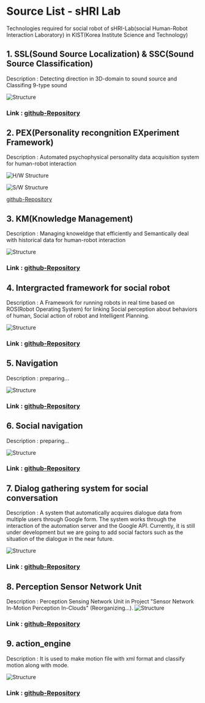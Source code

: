 # Source List - sHRI Lab

Technologies required for social robot of sHRI-Lab(social Human-Robot Interaction Laboratory) in KIST(Korea Institute Science and Technology)

## 1. SSL(Sound Source Localization) & SSC(Sound Source Classification)

Description : Detecting direction in 3D-domain to sound source and Classifing 9-type sound 

![Structure](./images/ssl_ssc.png)

### Link : [github-Repository](https://github.com/hyeonukbhin/ssl_ssc)

## 2. PEX(Personality recongnition EXperiment Framework)

Description : Automated psychophysical personality data acquisition system for human-robot interaction

![H/W Structure](./images/pex_hw.png)

![S/W Structure](./images/pex_sw.png)

[github-Repository](https://github.com/hyeonukbhin/personality_recognition)

## 3. KM(Knowledge Management)

Description : Managing knoweldge that efficiently and Semantically deal with historical data for human-robot interaction

![Structure](./images/km.png)

### Link : [github-Repository](https://github.com/hyeonukbhin/personality_recognition)


## 4. Intergracted framework for social robot 

Description : A Framework for running robots in real time based on ROS(Robot Operating System) for linking Social perception about behaviors of human, Social action of robot and Intelligent Planning.

![Structure](./images/deeptask.png)

### Link : [github-Repository](https://github.com/deep-task/KIST_Integration)

## 5. Navigation

Description : preparing...

![Structure](./images/navigation.png)

### Link : [github-Repository](https://github.com/deep-task/KIST_Integration)

## 6. Social navigation

Description : preparing...

![Structure](./images/social_navigation.png)

### Link : [github-Repository](https://github.com/deep-task/KIST_Integration)

## 7. Dialog gathering system for social conversation

Description : A system that automatically acquires dialogue data from multiple users through Google form. The system works through the interaction of the automation server and the Google API. Currently, it is still under development but we are going to add social factors such as the situation of the dialogue in the near future.

![Structure](./images/dialog_gathering.png)

### Link : [github-Repository](https://github.com/GyeoreLee/Deeptask_WOZ)


## 8. Perception Sensor Network Unit

Description : Perception Sensing Network Unit in Project "Sensor Network In-Motion Perception In-Clouds" (Reorganizing...). 
![Structure](./images/psn_unit.jpg)

### Link : [github-Repository](https://bitbucket.org/simonpicShare/psn_unit)



## 9. action_engine

Description :  It is used to make motion file with xml format and classify motion along with mode.

![Structure](./images/Action_engine.jpg)
### Link : [github-Repository](https://github.com/Geonhee-LEE/action_engine.git)


